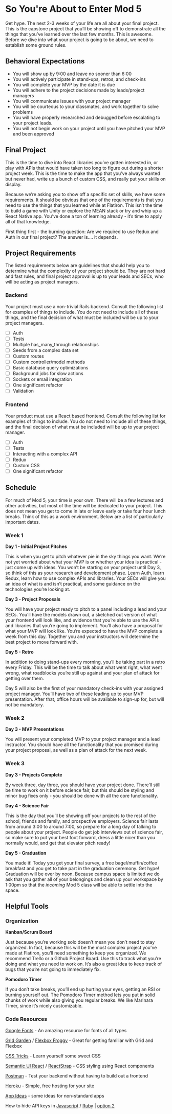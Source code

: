 # So You're About to Enter Mod 5

Get hype. The next 2-3 weeks of your life are all about your final project. This is the capstone project that you’ll be showing off to demonstrate all the things that you’ve learned over the last few months. This is awesome.  Before we dive into what your project is going to be about, we need to establish some ground rules.

## Behavioral Expectations

* You will show up by 9:00 and leave no sooner than 6:00
* You will actively participate in stand-ups, retros, and check-ins
* You will complete your MVP by the date it is due
* You will adhere to the project decisions made by leads/project managers
* You will communicate issues with your project manager
* You will be courteous to your classmates, and work together to solve problems
* You will have properly researched and debugged before escalating to your project leads.
* You will not begin work on your project until you have pitched your MVP and been approved

## Final Project

This is the time to dive into React libraries you’ve gotten interested in, or play with APIs that would have taken too long to figure out during a shorter project week. This is the time to make the app that you’ve always wanted but never had, write up a bunch of custom CSS, and really put your skills on display.

Because we’re asking you to show off a specific set of skills, we have some requirements. It should be obvious that one of the requirements is that you need to use the things that you learned while at Flatiron. This isn’t the time to build a game with Unity or explore the MEAN stack or try and whip up a React Native app. You’ve done a ton of learning already - it’s time to apply all of that knowledge.

First thing first - the burning question: Are we required to use Redux and Auth in our final project? The answer is…. it depends.

## Project Requirements

The listed requirements below are guidelines that should help you to determine what the complexity of your project should be. They are not hard and fast rules, and final project approval is up to your leads and SECs, who will be acting as project managers.

### Backend

Your project must use a non-trivial Rails backend. Consult the following list for examples of things to include. You do not need to include all of these things, and the final decision of what must be included will be up to your project managers.

- [ ] Auth
- [ ] Tests
- [ ] Multiple has_many_through relationships
- [ ] Seeds from a complex data set
- [ ] Custom routes
- [ ] Custom controller/model methods
- [ ] Basic database query optimizations
- [ ] Background jobs for slow actions
- [ ] Sockets or email integration
- [ ] One significant refactor
- [ ] Validation

### Frontend

Your product must use a React based frontend. Consult the following list for examples of things to include. You do not need to include all of these things, and the final decision of what must be included will be up to your project manager.

- [ ] Auth
- [ ] Tests
- [ ] Interacting with a complex API
- [ ] Redux
- [ ] Custom CSS
- [ ] One significant refactor

## Schedule

For much of Mod 5, your time is your own. There will be a few lectures and other activities, but most of the time will be dedicated to your project. This does not mean you get to come in late or leave early or take four hour lunch breaks. Think of this as a work environment. Below are a list of particularly important dates.

### Week 1

**Day 1 - Initial Project Pitches**

This is when you get to pitch whatever pie in the sky things you want. We’re not yet worried about what your MVP is or whether your idea is practical - just come up with ideas. You won’t be starting on your project until Day 3, so think of this as your research and development phase. Learn Auth, learn Redux, learn how to use complex APIs and libraries. Your SECs will give you an idea of what is and isn’t practical, and some guidance on the technologies you’re looking at.

**Day 3 - Project Proposals**

You will have your project ready to pitch to a panel including a lead and your SECs. You’ll have the models drawn out, a sketched out version of what your frontend will look like, and evidence that you’re able to use the APIs and libraries that you’re going to implement. You’ll also have a proposal for what your MVP will look like. You’re expected to have the MVP complete a week from this day. Together you and your instructors will determine the best project to move forward with.

**Day 5 - Retro**

In addition to doing stand-ups every morning, you’ll be taking part in a retro every Friday.  This will be the time to talk about what went right, what went wrong, what roadblocks you’re still up against and your plan of attack for getting over them.

Day 5 will also be the first of your mandatory check-ins with your assigned project manager.  You’ll have two of these leading up to your MVP presentation.  After that, office hours will be available to sign-up for, but will not be mandatory.

### Week 2

**Day 3 - MVP Presentations**

You will present your completed MVP to your project manager and a lead instructor. You should have all the functionality that you promised during your project proposal, as well as a plan of attack for the next week.

### Week 3 

**Day 3 - Projects Complete**

By week three, day three, you should have your project done. There’ll still be time to work on it before science fair, but this should be styling and minor bug fixes only - you should be done with all the core functionality.

**Day 4 - Science Fair**

This is the day that you’ll be showing off your projects to the rest of the school, friends and family, and prospective employers. Science fair lasts from around 3:00 to around 7:00, so prepare for a long day of talking to people about your project. People do get job interviews out of science fair, so make sure to put your best foot forward, dress a little nicer than you normally would, and get that elevator pitch ready!

**Day 5 - Graduation**

You made it! Today you get your final survey, a free bagel/muffin/coffee breakfast and you get to take part in the graduation ceremony. Get hype! Graduation will be over by noon. Because campus space is limited we do ask that you gather all of your
belongings and clean up your workspace by 1:00pm so that the _incoming_ Mod 5 class will be able to settle into the space.

## Helpful Tools

### Organization

**Kanban/Scrum Board**

Just because you’re working solo doesn’t mean you don’t need to stay organized.  In fact, because this will be the most complex project you’ve made at Flatiron, you’ll need something to keep you organized.  We recommend Trello or a Github Project Board.  Use this to track what you’re doing and what you need to work on.  It’s also a great idea to keep track of bugs that you’re not going to immediately fix.

**Pomodoro Timer**

If you don’t take breaks, you’ll end up hurting your eyes, getting an RSI or burning yourself out.  The Pomodoro Timer method lets you put in solid chunks of work while also giving you regular breaks.  We like Marinara Timer, since it’s nicely customizable. 

### Code Resources

[Google Fonts](https://fonts.google.com/) - An amazing resource for fonts of all types

[Grid Garden](https://cssgridgarden.com/) / [Flexbox Froggy](https://flexboxfroggy.com/) - Great for getting familiar with Grid and Flexbox

[CSS Tricks](https://css-tricks.com/) - Learn yourself some sweet CSS

[Semantic UI React](https://react.semantic-ui.com/) / [ReactStrap](https://reactstrap.github.io/) - CSS styling using React components

[Postman](https://www.getpostman.com/) - Test your backend without having to build out a frontend

[Heroku](https://www.heroku.com/) - Simple, free hosting for your site

[App Ideas](https://medium.com/better-programming/https-medium-com-sylwiavargas-37-app-ideas-for-bootcamp-students-code-newbies-5000f4b6dba9?) - some ideas for non-standard apps

How to hide API keys in [Javascript](https://geodoo.work/hide-secure-api-keys-created-app-create-react-app/) / [Ruby](https://blog.arkency.com/2017/07/how-to-safely-store-api-keys-in-rails-apps/) | [option 2](https://github.com/laserlemon/figaro)
